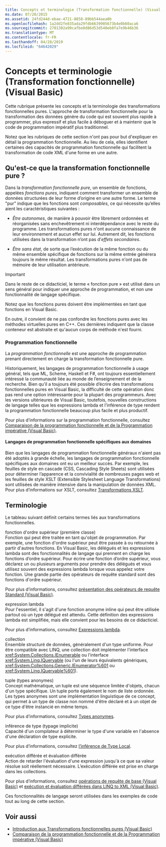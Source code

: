```yaml
---
title: Concepts et terminologie (Transformation fonctionnelle) (Visual Basic)
ms.date: 07/20/2015
ms.assetid: 24fd244d-ebae-4721-8858-89bb544aea0b
ms.openlocfilehash: 1a2dd2fe835ada29fdb6639905673b4e0b60aca6
ms.sourcegitcommit: 2701302a99cafbe0d86d53d540eb0fa7e9b46b36
ms.translationtype: MT
ms.contentlocale: fr-FR
ms.lasthandoff: 04/28/2019
ms.locfileid: "64642029"
---
```

# <a name="concepts-and-terminology-functional-transformation-visual-basic"></a>Concepts et terminologie (Transformation fonctionnelle) (Visual Basic)
Cette rubrique présente les concepts et la terminologie des transformations fonctionnelles pures. L'approche de transformation fonctionnelle pour la transformation des données génère du code qui est souvent plus rapide à programmer, plus expressif et plus facile à déboguer et à maintenir que le code de programmation impératif plus traditionnel.  
  
 Notez que les rubriques de cette section n'ont pas pour but d'expliquer en détail la programmation fonctionnelle. Au lieu de cela, elles identifient certaines des capacités de programmation fonctionnelle qui facilitent la transformation de code XML d'une forme en une autre.  
  
## <a name="what-is-pure-functional-transformation"></a>Qu'est-ce que la transformation fonctionnelle pure ?  
 Dans la *transformation fonctionnelle pure*, un ensemble de fonctions, appelées *fonctions pures*, indiquent comment transformer un ensemble de données structurées de leur forme d’origine en une autre forme. Le terme "pur" indique que les fonctions sont *composables*, ce qui nécessite qu’elles aient les caractéristiques suivantes :  
  
- *Être autonomes*, de manière à pouvoir être librement ordonnées et réorganisées sans enchevêtrement ni interdépendance avec le reste du programme. Les transformations pures n'ont aucune connaissance de leur environnement et aucun effet sur lui. Autrement dit, les fonctions utilisées dans la transformation n’ont pas d’*effets secondaires*.  
  
- *Être sans état*, de sorte que l’exécution de la même fonction ou du même ensemble spécifique de fonctions sur la même entrée générera toujours le même résultat. Les transformations pures n'ont pas de mémoire de leur utilisation antérieure.  
  
> [!IMPORTANT]
>  Dans le reste de ce didacticiel, le terme « fonction pure » est utilisé dans un sens général pour indiquer une approche de programmation, et non une fonctionnalité de langage spécifique.  
>   
>  Notez que les fonctions pures doivent être implémentées en tant que fonctions en Visual Basic.  
>   
>  En outre, il convient de ne pas confondre les fonctions pures avec les méthodes virtuelles pures en C++. Ces dernières indiquent que la classe conteneur est abstraite et qu'aucun corps de méthode n'est fourni.  
  
### <a name="functional-programming"></a>Programmation fonctionnelle  
 La *programmation fonctionnelle* est une approche de programmation prenant directement en charge la transformation fonctionnelle pure.  
  
 Historiquement, les langages de programmation fonctionnelle à usage général, tels que ML, Scheme, Haskell et F#, ont toujours essentiellement intéressé la communauté liée au monde de l’enseignement et de la recherche. Bien qu’il a toujours été possible d’écrire des transformations fonctionnelles pures en Visual Basic, la difficulté de cette opération donc pas rend une option intéressante pour la plupart des programmeurs. Avec les versions ultérieures de Visual Basic, toutefois, nouvelles constructions de langage telles que les expressions lambda et l’inférence de type rendent la programmation fonctionnelle beaucoup plus facile et plus productif.  
  
 Pour plus d’informations sur la programmation fonctionnelle, consultez [Comparaison de la programmation fonctionnelle et de la Programmation impérative (Visual Basic)](../../../../visual-basic/programming-guide/concepts/linq/functional-programming-vs-imperative-programming.md).  
  
#### <a name="domain-specific-fp-languages"></a>Langages de programmation fonctionnelle spécifiques aux domaines  
 Bien que les langages de programmation fonctionnelle généraux n'aient pas été adoptés à grande échelle, les langages de programmation fonctionnelle spécifiques aux domaines ont eu un meilleur succès. Par exemple, les feuilles de style en cascade (CSS, Cascading Style Sheets) sont utilisées pour déterminer l’apparence et la convivialité de nombreuses pages web et les feuilles de style XSLT (Extensible Stylesheet Language Transformations) sont utilisées de manière intensive dans la manipulation de données XML. Pour plus d’informations sur XSLT, consultez [Transformations XSLT](../../../../standard/data/xml/xslt-transformations.md).  
  
## <a name="terminology"></a>Terminologie  
 Le tableau suivant définit certains termes liés aux transformations fonctionnelles.  
  
 fonction d'ordre supérieur (première classe)  
 Fonction qui peut être traitée en tant qu'objet de programmation. Par exemple, une fonction d'ordre supérieur peut être passée à ou retournée à partir d'autres fonctions. En Visual Basic, les délégués et les expressions lambda sont des fonctionnalités de langage qui prennent en charge les fonctions d’ordre supérieur. Pour écrire une fonction d’ordre supérieur, vous déclarez un ou plusieurs arguments pour prendre des délégués et vous utilisez souvent des expressions lambda lorsque vous appelez votre fonction. Une grande partie des opérateurs de requête standard sont des fonctions d'ordre supérieur.  
  
 Pour plus d’informations, consultez [présentation des opérateurs de requête Standard (Visual Basic)](../../../../visual-basic/programming-guide/concepts/linq/standard-query-operators-overview.md).  
  
 expression lambda  
 Pour l'essentiel, il s'agit d'une fonction anonyme inline qui peut être utilisée partout où un type délégué est attendu. Cette définition des expressions lambda est simplifiée, mais elle convient pour les besoins de ce didacticiel.  
  
 Pour plus d’informations, consultez [Expressions lambda](../../../../visual-basic/programming-guide/language-features/procedures/lambda-expressions.md).  
  
 collection  
 Ensemble structuré de données, généralement d'un type uniforme. Pour être compatible avec LINQ, une collection doit implémenter l'interface <xref:System.Collections.IEnumerable> ou l'interface <xref:System.Linq.IQueryable> (ou l'un de leurs équivalents génériques, <xref:System.Collections.Generic.IEnumerator%601> ou <xref:System.Linq.IQueryable%601>).  
  
 tuple (types anonymes)  
 Concept mathématique, un tuple est une séquence limitée d'objets, chacun d'un type spécifique. Un tuple porte également le nom de liste ordonnée. Les types anonymes sont une implémentation linguistique de ce concept, qui permet à un type de classe non nommé d'être déclaré et à un objet de ce type d'être instancié en même temps.  
  
 Pour plus d’informations, consultez [Types anonymes](../../../../visual-basic/programming-guide/language-features/objects-and-classes/anonymous-types.md).  
  
 inférence de type (typage implicite)  
 Capacité d'un compilateur à déterminer le type d'une variable en l'absence d'une déclaration de type explicite.  
  
 Pour plus d’informations, consultez [l’inférence de Type Local](../../../../visual-basic/programming-guide/language-features/variables/local-type-inference.md).  
  
 exécution différée et évaluation différée  
 Action de retarder l'évaluation d'une expression jusqu'à ce que sa valeur résolue soit réellement nécessaire. L’exécution différée est prise en charge dans les collections.  
  
 Pour plus d’informations, consultez [opérations de requête de base (Visual Basic)](../../../../visual-basic/programming-guide/concepts/linq/basic-query-operations.md) et [exécution et évaluation différées dans LINQ to XML (Visual Basic)](../../../../visual-basic/programming-guide/concepts/linq/deferred-execution-and-lazy-evaluation-in-linq-to-xml.md).  
  
 Ces fonctionnalités de langage seront utilisées dans les exemples de code tout au long de cette section.  
  
## <a name="see-also"></a>Voir aussi

- [Introduction aux Transformations fonctionnelles pures (Visual Basic)](../../../../visual-basic/programming-guide/concepts/linq/introduction-to-pure-functional-transformations.md)
- [Comparaison de la programmation fonctionnelle et de la Programmation impérative (Visual Basic)](../../../../visual-basic/programming-guide/concepts/linq/functional-programming-vs-imperative-programming.md)
